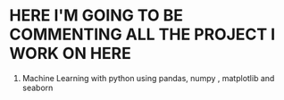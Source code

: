 # HERE I'M GOING TO BE COMMENTING ALL THE PROJECT I WORK ON HERE

1. Machine Learning with python using pandas, numpy , matplotlib and seaborn
<!---
Olamidesolaja90/Olamidesolaja90 is a ✨ special ✨ repository because its `README.md` (this file) appears on your GitHub profile.
You can click the Preview link to take a look at your changes.
--->

